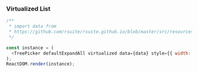 ### Virtualized List

<!--start-code-->

```js
/**
 * import data from
 * https://github.com/rsuite/rsuite.github.io/blob/master/src/resources/data/city.js
 */

const instance = (
  <TreePicker defaultExpandAll virtualized data={data} style={{ width: 246 }} />
);
ReactDOM.render(instance);
```

<!--end-code-->
